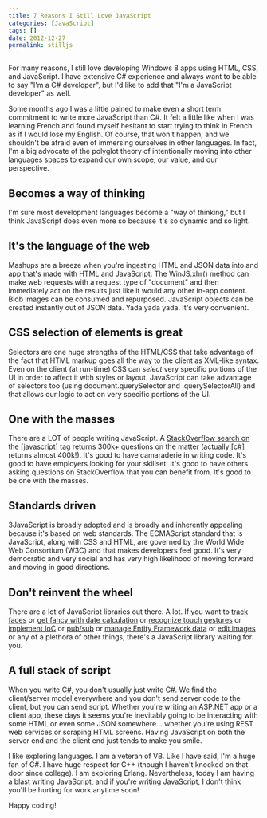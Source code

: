 ```yaml
---
title: 7 Reasons I Still Love JavaScript
categories: [JavaScript]
tags: []
date: 2012-12-27
permalink: stilljs
---
```


For many reasons, I still love developing Windows 8 apps using HTML, CSS, and JavaScript. I have extensive C# experience and always want to be able to say "I&#39;m a C# developer", but I&#39;d like to add that "I&#39;m a JavaScript developer" as well.
<!-- xmore -->

Some months ago I was a little pained to make even a short term commitment to write more JavaScript than C#. It felt a little like when I was learning French and found myself hesitant to start trying to think in French as if I would lose my English. Of course, that won&#39;t happen, and we shouldn&#39;t be afraid even of immersing ourselves in other languages. In fact, I&#39;m a big advocate of the polyglot theory of intentionally moving into other languages spaces to expand our own scope, our value, and our perspective.

## Becomes a way of thinking

I&#39;m sure most development languages become a "way of thinking," but I think JavaScript does even more so because it&#39;s so dynamic and so light.

## It&#39;s the language of the web

Mashups are a breeze when you&#39;re ingesting HTML and JSON data into and app that&#39;s made with HTML and JavaScript. The WinJS.xhr() method can make web requests with a request type of "document" and then immediately act on the results just like it would any other in-app content. Blob images can be consumed and repurposed. JavaScript objects can be created instantly out of JSON data. Yada yada yada. It&#39;s very convenient.

## CSS selection of elements is great

Selectors are one huge strengths of the HTML/CSS that take advantage of the fact that HTML markup goes all the way to the client as XML-like syntax. Even on the client (at run-time) CSS can _select_ very specific portions of the UI in order to affect it with styles or layout. JavaScript can take advantage of selectors too (using document.querySelector and .querySelectorAll) and that allows our logic to act on very specific portions of the UI.

## One with the masses

There are a LOT of people writing JavaScript. A [StackOverflow search on the [javascript] tag](http://stackoverflow.com/questions/tagged/javascript) returns 300k+ questions on the matter (actually [c#] returns almost 400k!). It&#39;s good to have camaraderie in writing code. It&#39;s good to have employers looking for your skillset. It&#39;s good to have others asking questions on StackOverflow that you can benefit from. It&#39;s good to be one with the masses.

## Standards driven

3JavaScript is broadly adopted and is broadly and inherently appealing because it&#39;s based on web standards. The ECMAScript standard that is JavaScript, along with CSS and HTML, are governed by the World Wide Web Consortium (W3C) and that makes developers feel good. It&#39;s very democratic and very social and has very high likelihood of moving forward and moving in good directions.

## Don&#39;t reinvent the wheel

There are a lot of JavaScript libraries out there. A lot. If you want to [track faces](http://designm.ag/news/html5-video-face-tracking-with-canvas-and-javascript/) or [get fancy with date calculation](http://code.google.com/p/datejs/) or [recognize touch gestures](http://eightmedia.github.com/hammer.js/) or [implement IoC](https://github.com/tgriesser/ioc.js) or [pub/sub](https://github.com/davidchambers/airwaves) or [manage Entity Framework data](http://www.breezejs.com/) or [edit images](https://github.com/narfdre/Editr) or any of a plethora of other things, there&#39;s a JavaScript library waiting for you.

## A full stack of script

When you write C#, you don&#39;t usually just write C#. We find the client/server model everywhere and you don&#39;t send server code to the client, but you can send script. Whether you&#39;re writing an ASP.NET app or a client app, these days it seems you&#39;re inevitably going to be interacting with some HTML or even some JSON somewhere... whether you&#39;re using REST web services or scraping HTML screens. Having JavaScript on both the server end and the client end just tends to make you smile.

I like exploring languages. I am a veteran of VB. Like I have said, I&#39;m a huge fan of C#. I have huge respect for C++ (though I haven&#39;t knocked on that door since college). I am exploring Erlang. Nevertheless, today I am having a blast writing JavaScript, and if you&#39;re writing JavaScript, I don&#39;t think you&#39;ll be hurting for work anytime soon!

Happy coding!